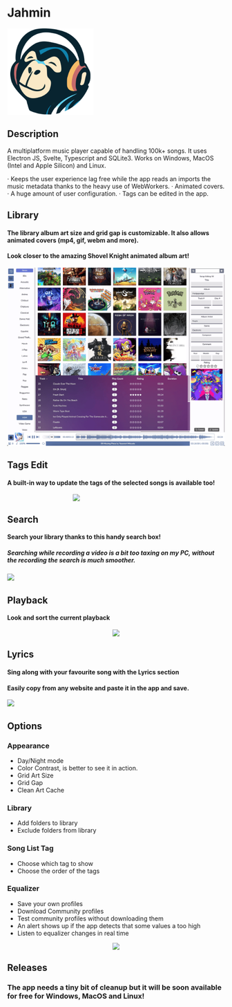 <h1>Jahmin</h1>

<img src="https://raw.githubusercontent.com/PacoGim/PacoGim.github.io/main/public/img/jahmin_logo.svg" alt="Jahmin Logo" style="width:200px;"/>

## Description

A multiplatform music player capable of handling 100k+ songs.
It uses Electron JS, Svelte, Typescript and SQLite3.
Works on Windows, MacOS (Intel and Apple Silicon) and Linux.

· Keeps the user experience lag free while the app reads an imports the music metadata thanks to the heavy use of WebWorkers.
· Animated covers.
· A huge amount of user configuration.
· Tags can be edited in the app.

## Library

#### The library album art size and grid gap is customizable. It also allows animated covers (mp4, gif, webm and more).

#### Look closer to the amazing Shovel Knight animated album art!

![](resources/Library.gif)

## Tags Edit

#### A built-in way to update the tags of the selected songs is available too!

<img-container style="display:flex;justify-content:center;">
<img src="https://github.com/PacoGim/Jahmin/assets/34577195/3a2e0f4c-5d72-4140-906e-798b66aa2d5f" style="width:200px"/>
</img-container>

## Search

#### Search your library thanks to this handy search box!

##### Searching while recording a video is a bit too taxing on my PC, without the recording the search is much smoother.

![](resources/Search.gif)

## Playback

#### Look and sort the current playback

<img-container style="display:flex;justify-content:center;">
<img src="https://github.com/PacoGim/Jahmin/assets/34577195/08b9265c-34ac-4207-a3b0-a9831945296e"/>
</img-container>

## Lyrics

#### Sing along with your favourite song with the Lyrics section

#### Easily copy from any website and paste it in the app and save.

![](resources/Lyrics.gif)

## Options

### Appearance

- Day/Night mode
- Color Contrast, is better to see it in action.
- Grid Art Size
- Grid Gap
- Clean Art Cache

### Library

- Add folders to library
- Exclude folders from library

### Song List Tag

- Choose which tag to show
- Choose the order of the tags

### Equalizer

- Save your own profiles
- Download Community profiles
- Test community profiles without downloading them
- An alert shows up if the app detects that some values a too high
- Listen to equalizer changes in real time

<img-container style="display:flex;justify-content:center;">
<img src="https://github.com/PacoGim/Jahmin/assets/34577195/da04cd62-e363-423d-9a6c-8c972c57370b"/>
</img-container>

## Releases

### The app needs a tiny bit of cleanup but it will be soon available for free for Windows, MacOS and Linux!
